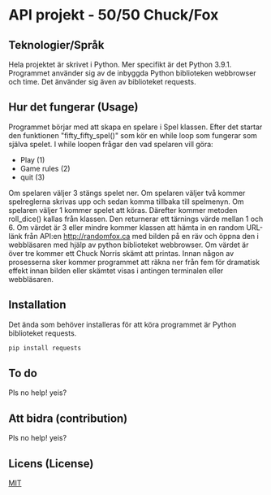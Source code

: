 # API projekt - 50/50 Chuck/Fox


## Teknologier/Språk
Hela projektet är skrivet i Python. Mer specifikt är det Python 3.9.1. 
Programmet använder sig av de inbyggda Python biblioteken webbrowser och time.
Det änvänder sig även av biblioteket requests.


## Hur det fungerar (Usage)
Programmet börjar med att skapa en spelare i Spel klassen. Efter det startar 
den funktionen "fifty_fifty_spel()" som kör en while loop som fungerar som själva spelet. 
I while loopen frågar den vad spelaren vill göra:
- Play (1)
- Game rules (2)
- quit (3)

Om spelaren väljer 3 stängs spelet ner. Om spelaren väljer två kommer spelreglerna skrivas upp
och sedan komma tillbaka till spelmenyn. Om spelaren väljer 1 kommer spelet att köras.
Därefter kommer metoden roll_dice() kallas från klassen. Den returnerar ett tärnings värde 
mellan 1 och 6. Om värdet är 3 eller mindre kommer klassen att hämta in en random URL-länk
från API:en http://randomfox.ca med bilden på en räv och öppna den i webbläsaren med hjälp av python 
biblioteket webbrowser. Om värdet är över tre kommer ett Chuck Norris skämt att printas. Innan någon 
av prosesserna sker kommer programmet att räkna ner från fem för dramatisk effekt innan bilden eller
skämtet visas i antingen terminalen eller webbläsaren. 


## Installation
Det ända som behöver installeras för att köra programmet är Python biblioteket requests.

```powershell
pip install requests
```

## To do
Pls no help! 
yeis?


## Att bidra (contribution)
Pls no help! 
yeis?


## Licens (License)
[MIT](https://choosealicense.com/licenses/mit/)

